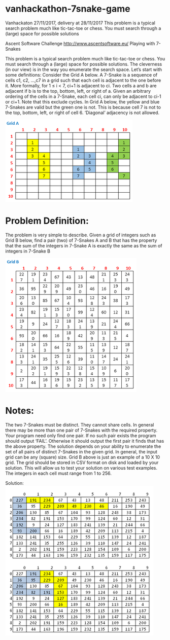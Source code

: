# vanhackathon-7snake-game
Vanhackaton 27/11/2017, delivery at 28/11/2017
This problem is a typical search problem much like tic-tac-toe or chess. You must search through a (large) space for possible solutions

Ascent Software Challenge
http://www.ascentsoftware.eu/
Playing with 7-Snakes

This problem is a typical search problem much like tic-tac-toe or chess. You must search through a (large) space for possible solutions. The cleverness (in our view) is in the way you enumerate the search space.
Let’s start with some definitions:
Consider the Grid A below. A 7-Snake is a sequence of cells c1, c2, …,c7 in a grid such that each cell is adjacent to the one before it. 
More formally, for 1 ≤ i < 7, ci+1 is adjacent to ci. 
Two cells a and b are adjacent if b is to the top, bottom, left, or right of a. 
Given an arbitrary ordering of the cells in a 7-Snake, each cell ci, can only be adjacent to ci-1 or ci+1.  Note that this exclude cycles.
In Grid A below, the yellow and blue 7-Snakes are valid but the green one is not. This is because cell 7 is not to the top, bottom, left, or right of cell 6. ‘Diagonal’ adjacency is not allowed.

![GridA][grid_a]

# Problem Definition:
The problem is very simple to describe. Given a grid of integers such as Grid B below, find a pair (two) of 7-Snakes A and B that has the property that the sum of the integers in 7-Snake A is exactly the same as the sum of integers in 7-Snake B

![GridB][grid_b]

# Notes:
The two 7-Snakes must be distinct. They cannot share cells.
In general there may be more than one pair of 7-Snakes with the required property. Your program need only find one pair.
If no such pair exists the program should output ‘FAIL’. Otherwise it should output the first pair it finds that has the above property.
The solution depends on your ability to enumerate the set of all pairs of distinct 7-Snakes in the given grid.
In general, the input grid can be any (square) size. Grid B above is just an example of a 10 X 10 grid. The grid should be stored in CSV format on disk and loaded by your solution. This will allow us to test your solution on various test examples. The integers in each cell must range from 1 to 256. 

Solution:
![Solution][solution]


[solution]: /solution.png "Solucao"
[grid_a]: /grida.png "Solucao"
[grid_b]: /gridb.png "Solucao"


